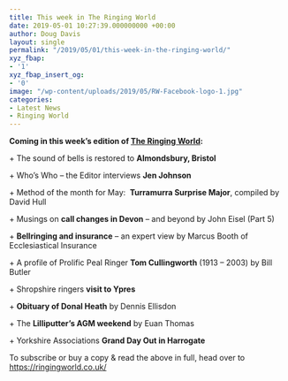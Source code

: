 ```yaml
---
title: This week in The Ringing World
date: 2019-05-01 10:27:39.000000000 +00:00
author: Doug Davis
layout: single
permalink: "/2019/05/01/this-week-in-the-ringing-world/"
xyz_fbap:
- '1'
xyz_fbap_insert_og:
- '0'
image: "/wp-content/uploads/2019/05/RW-Facebook-logo-1.jpg"
categories:
- Latest News
- Ringing World
---
```

**Coming in this week’s edition of <a href="https://ringingworld.co.uk/" target="_blank" rel="noopener noreferrer">The Ringing World</a>:**

<p style="font-weight: 400;">
  + The sound of bells is restored to <strong>Almondsbury, Bristol</strong>
</p>

<p style="font-weight: 400;">
  + Who’s Who – the Editor interviews <strong>Jen Johnson</strong>
</p>

<p style="font-weight: 400;">
  + Method of the month for May:  <strong>Turramurra Surprise Major</strong>, compiled by David Hull
</p>

<p style="font-weight: 400;">
  + Musings on <strong>call changes in Devon</strong> – and beyond by John Eisel (Part 5)
</p>

<p style="font-weight: 400;">
  + <strong>Bellringing and insurance</strong> – an expert view by Marcus Booth of Ecclesiastical Insurance
</p>

<p style="font-weight: 400;">
  + A profile of Prolific Peal Ringer <strong>Tom Cullingworth</strong> (1913 – 2003) by Bill Butler
</p>

<p style="font-weight: 400;">
  + Shropshire ringers <strong>visit to Ypres</strong>
</p>

<p style="font-weight: 400;">
  + <strong>Obituary of Donal Heath</strong> by Dennis Ellisdon
</p>

<p style="font-weight: 400;">
  + The <strong>Lilliputter’s AGM weekend</strong> by Euan Thomas
</p>

<p style="font-weight: 400;">
  + Yorkshire Associations <strong>Grand Day Out in Harrogate</strong>
</p>

To subscribe or buy a copy & read the above in full, head over to <a href="https://ringingworld.co.uk/" target="_blank" rel="noopener noreferrer">https://ringingworld.co.uk/</a>
